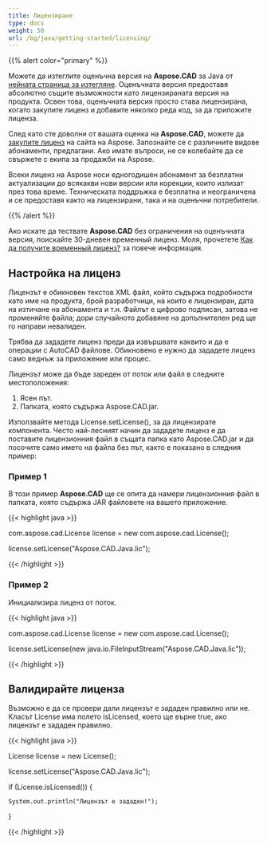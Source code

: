 ```yaml
---
title: Лицензиране
type: docs
weight: 50
url: /bg/java/getting-started/licensing/
---
```


{{% alert color="primary" %}}

Можете да изтеглите оценъчна версия на **Aspose.CAD** за Java от [нейната страница за изтегляне](https://releases.aspose.com/java/repo/com/aspose/aspose-cad/). Оценъчната версия предоставя абсолютно същите възможности като лицензираната версия на продукта. Освен това, оценъчната версия просто става лицензирана, когато закупите лиценз и добавите няколко реда код, за да приложите лиценза.

След като сте доволни от вашата оценка на **Aspose.CAD**, можете да [закупите лиценз](https://purchase.aspose.com/buy) на сайта на Aspose. Запознайте се с различните видове абонаменти, предлагани. Ако имате въпроси, не се колебайте да се свържете с екипа за продажби на Aspose.

Всеки лиценз на Aspose носи едногодишен абонамент за безплатни актуализации до всякакви нови версии или корекции, които излизат през това време. Техническата поддръжка е безплатна и неограничена и се предоставя както на лицензирани, така и на оценъчни потребители.

{{% /alert %}}

Ако искате да тествате **Aspose.CAD** без ограничения на оценъчната версия, поискайте 30-дневен временный лиценз. Моля, прочетете [Как да получите временный лиценз?](https://purchase.aspose.com/temporary-license) за повече информация.

## **Настройка на лиценз**

Лицензът е обикновен текстов XML файл, който съдържа подробности като име на продукта, брой разработчици, на които е лицензиран, дата на изтичане на абонамента и т.н. Файлът е цифрово подписан, затова не променяйте файла; дори случайното добавяне на допълнителен ред ще го направи невалиден.

Трябва да зададете лиценз преди да извършвате каквито и да е операции с AutoCAD файлове. Обикновено е нужно да зададете лиценз само веднъж за приложение или процес.

Лицензът може да бъде зареден от поток или файл в следните местоположения:

1. Ясен път.
1. Папката, която съдържа Aspose.CAD.jar.

Използвайте метода License.setLicense(), за да лицензирате компонента. Често най-лесният начин да зададете лиценз е да поставите лицензионния файл в същата папка като Aspose.CAD.jar и да посочите само името на файла без път, както е показано в следния пример:

### **Пример 1**

В този пример **Aspose.CAD** ще се опита да намери лицензионния файл в папката, която съдържа JAR файловете на вашето приложение.

{{< highlight java >}}

com.aspose.cad.License license = new com.aspose.cad.License();

license.setLicense("Aspose.CAD.Java.lic");

{{< /highlight >}}

### **Пример 2**

Инициализира лиценз от поток.

{{< highlight java >}}

com.aspose.cad.License license = new com.aspose.cad.License();

license.setLicense(new java.io.FileInputStream("Aspose.CAD.Java.lic"));

{{< /highlight >}}

## **Валидирайте лиценза**

Възможно е да се провери дали лицензът е зададен правилно или не. Класът License има полето isLicensed, което ще върне true, ако лицензът е зададен правилно.

{{< highlight java >}}

License license = new License();

license.setLicense("Aspose.CAD.Java.lic");

if (License.isLicensed()) {

    System.out.println("Лицензът е зададен!");

}

{{< /highlight >}}

